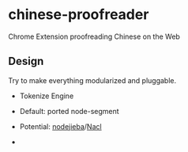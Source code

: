 # chinese-proofreader
Chrome Extension proofreading Chinese on the Web


## Design
Try to make everything modularized and pluggable.
- Tokenize Engine
 - Default: ported node-segment
 - Potential: [nodejieba](https://github.com/yanyiwu/nodejieba)/[Nacl](http://stackoverflow.com/questions/1666957/is-there-any-way-to-use-c-in-chrome-extension)

-
